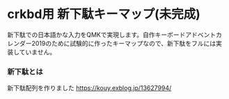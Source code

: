 # crkbd用 新下駄キーマップ(未完成)

新下駄での日本語かな入力をQMKで実現します。自作キーボードアドベントカレンダー2019のために試験的に作ったキーマップなので、新下駄をフルには実装していません。

### 新下駄とは

新下駄配列を作りました
https://kouy.exblog.jp/13627994/
